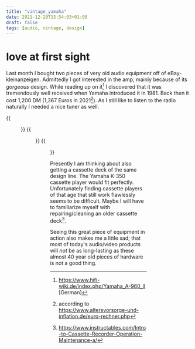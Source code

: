 ```yaml
---
title: "vintage_yamaha"
date: 2021-12-20T15:54:03+01:00
draft: false
tags: [audio, vintage, design]
---
```


# love at first sight

Last month I bought two pieces of very old audio equipment off of eBay-kleinanzeigen. Admittedly I got interested in the amp, mainly because of its *gorgeous* design. While reading up on it[^1] I discovered that it was tremendously well received when Yamaha introduced it in 1981. Back then it cost 1,200 DM (1,367 Euros in 2021[^2]). As I still like to listen to the radio naturally I needed a nice tuner as well.

{{<figure src="/img/yamaha_front.jpg" title="front view">}}
{{<figure src="/img/yamaha_tuner_right.jpg" title="signal reception indicator of the tuner">}}
{{<figure src="/img/yamaha_amp_detail.jpg" title="amp detail">}}

Presently I am thinking about also getting a cassette deck of the same design line. The Yamaha K-350 cassette player would fit perfectly. Unfortunately finding cassette players of that age that still work flawlessly seems to be difficult. Maybe I will have to familiarize myself with repairing/cleaning an older cassette deck[^3].

Seeing this great piece of equipment in action also makes me a little sad; that most of today's audio/video products will *not* be as long-lasting as these almost 40 year old pieces of hardware is not a good thing.  

[^1]: https://www.hifi-wiki.de/index.php/Yamaha_A-960_II [German]
[^2]: according to https://www.altersvorsorge-und-inflation.de/euro-rechner.php
[^3]: https://www.instructables.com/Intro-to-Cassette-Recorder-Operation-Maintenance-a/